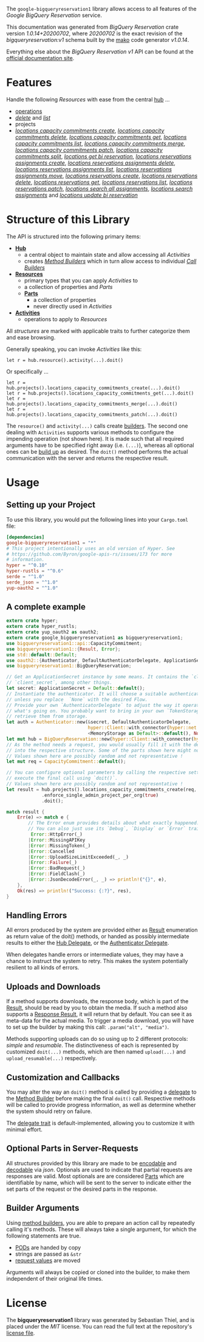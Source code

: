 <!---
DO NOT EDIT !
This file was generated automatically from 'src/mako/api/README.md.mako'
DO NOT EDIT !
-->
The `google-bigqueryreservation1` library allows access to all features of the *Google BigQuery Reservation* service.

This documentation was generated from *BigQuery Reservation* crate version *1.0.14+20200702*, where *20200702* is the exact revision of the *bigqueryreservation:v1* schema built by the [mako](http://www.makotemplates.org/) code generator *v1.0.14*.

Everything else about the *BigQuery Reservation* *v1* API can be found at the
[official documentation site](https://cloud.google.com/bigquery/).
# Features

Handle the following *Resources* with ease from the central [hub](https://docs.rs/google-bigqueryreservation1/1.0.14+20200702/google_bigqueryreservation1/BigQueryReservation) ... 

* [operations](https://docs.rs/google-bigqueryreservation1/1.0.14+20200702/google_bigqueryreservation1/api::Operation)
 * [*delete*](https://docs.rs/google-bigqueryreservation1/1.0.14+20200702/google_bigqueryreservation1/api::OperationDeleteCall) and [*list*](https://docs.rs/google-bigqueryreservation1/1.0.14+20200702/google_bigqueryreservation1/api::OperationListCall)
* projects
 * [*locations capacity commitments create*](https://docs.rs/google-bigqueryreservation1/1.0.14+20200702/google_bigqueryreservation1/api::ProjectLocationCapacityCommitmentCreateCall), [*locations capacity commitments delete*](https://docs.rs/google-bigqueryreservation1/1.0.14+20200702/google_bigqueryreservation1/api::ProjectLocationCapacityCommitmentDeleteCall), [*locations capacity commitments get*](https://docs.rs/google-bigqueryreservation1/1.0.14+20200702/google_bigqueryreservation1/api::ProjectLocationCapacityCommitmentGetCall), [*locations capacity commitments list*](https://docs.rs/google-bigqueryreservation1/1.0.14+20200702/google_bigqueryreservation1/api::ProjectLocationCapacityCommitmentListCall), [*locations capacity commitments merge*](https://docs.rs/google-bigqueryreservation1/1.0.14+20200702/google_bigqueryreservation1/api::ProjectLocationCapacityCommitmentMergeCall), [*locations capacity commitments patch*](https://docs.rs/google-bigqueryreservation1/1.0.14+20200702/google_bigqueryreservation1/api::ProjectLocationCapacityCommitmentPatchCall), [*locations capacity commitments split*](https://docs.rs/google-bigqueryreservation1/1.0.14+20200702/google_bigqueryreservation1/api::ProjectLocationCapacityCommitmentSplitCall), [*locations get bi reservation*](https://docs.rs/google-bigqueryreservation1/1.0.14+20200702/google_bigqueryreservation1/api::ProjectLocationGetBiReservationCall), [*locations reservations assignments create*](https://docs.rs/google-bigqueryreservation1/1.0.14+20200702/google_bigqueryreservation1/api::ProjectLocationReservationAssignmentCreateCall), [*locations reservations assignments delete*](https://docs.rs/google-bigqueryreservation1/1.0.14+20200702/google_bigqueryreservation1/api::ProjectLocationReservationAssignmentDeleteCall), [*locations reservations assignments list*](https://docs.rs/google-bigqueryreservation1/1.0.14+20200702/google_bigqueryreservation1/api::ProjectLocationReservationAssignmentListCall), [*locations reservations assignments move*](https://docs.rs/google-bigqueryreservation1/1.0.14+20200702/google_bigqueryreservation1/api::ProjectLocationReservationAssignmentMoveCall), [*locations reservations create*](https://docs.rs/google-bigqueryreservation1/1.0.14+20200702/google_bigqueryreservation1/api::ProjectLocationReservationCreateCall), [*locations reservations delete*](https://docs.rs/google-bigqueryreservation1/1.0.14+20200702/google_bigqueryreservation1/api::ProjectLocationReservationDeleteCall), [*locations reservations get*](https://docs.rs/google-bigqueryreservation1/1.0.14+20200702/google_bigqueryreservation1/api::ProjectLocationReservationGetCall), [*locations reservations list*](https://docs.rs/google-bigqueryreservation1/1.0.14+20200702/google_bigqueryreservation1/api::ProjectLocationReservationListCall), [*locations reservations patch*](https://docs.rs/google-bigqueryreservation1/1.0.14+20200702/google_bigqueryreservation1/api::ProjectLocationReservationPatchCall), [*locations search all assignments*](https://docs.rs/google-bigqueryreservation1/1.0.14+20200702/google_bigqueryreservation1/api::ProjectLocationSearchAllAssignmentCall), [*locations search assignments*](https://docs.rs/google-bigqueryreservation1/1.0.14+20200702/google_bigqueryreservation1/api::ProjectLocationSearchAssignmentCall) and [*locations update bi reservation*](https://docs.rs/google-bigqueryreservation1/1.0.14+20200702/google_bigqueryreservation1/api::ProjectLocationUpdateBiReservationCall)




# Structure of this Library

The API is structured into the following primary items:

* **[Hub](https://docs.rs/google-bigqueryreservation1/1.0.14+20200702/google_bigqueryreservation1/BigQueryReservation)**
    * a central object to maintain state and allow accessing all *Activities*
    * creates [*Method Builders*](https://docs.rs/google-bigqueryreservation1/1.0.14+20200702/google_bigqueryreservation1/client::MethodsBuilder) which in turn
      allow access to individual [*Call Builders*](https://docs.rs/google-bigqueryreservation1/1.0.14+20200702/google_bigqueryreservation1/client::CallBuilder)
* **[Resources](https://docs.rs/google-bigqueryreservation1/1.0.14+20200702/google_bigqueryreservation1/client::Resource)**
    * primary types that you can apply *Activities* to
    * a collection of properties and *Parts*
    * **[Parts](https://docs.rs/google-bigqueryreservation1/1.0.14+20200702/google_bigqueryreservation1/client::Part)**
        * a collection of properties
        * never directly used in *Activities*
* **[Activities](https://docs.rs/google-bigqueryreservation1/1.0.14+20200702/google_bigqueryreservation1/client::CallBuilder)**
    * operations to apply to *Resources*

All *structures* are marked with applicable traits to further categorize them and ease browsing.

Generally speaking, you can invoke *Activities* like this:

```Rust,ignore
let r = hub.resource().activity(...).doit()
```

Or specifically ...

```ignore
let r = hub.projects().locations_capacity_commitments_create(...).doit()
let r = hub.projects().locations_capacity_commitments_get(...).doit()
let r = hub.projects().locations_capacity_commitments_merge(...).doit()
let r = hub.projects().locations_capacity_commitments_patch(...).doit()
```

The `resource()` and `activity(...)` calls create [builders][builder-pattern]. The second one dealing with `Activities` 
supports various methods to configure the impending operation (not shown here). It is made such that all required arguments have to be 
specified right away (i.e. `(...)`), whereas all optional ones can be [build up][builder-pattern] as desired.
The `doit()` method performs the actual communication with the server and returns the respective result.

# Usage

## Setting up your Project

To use this library, you would put the following lines into your `Cargo.toml` file:

```toml
[dependencies]
google-bigqueryreservation1 = "*"
# This project intentionally uses an old version of Hyper. See
# https://github.com/Byron/google-apis-rs/issues/173 for more
# information.
hyper = "^0.10"
hyper-rustls = "^0.6"
serde = "^1.0"
serde_json = "^1.0"
yup-oauth2 = "^1.0"
```

## A complete example

```Rust
extern crate hyper;
extern crate hyper_rustls;
extern crate yup_oauth2 as oauth2;
extern crate google_bigqueryreservation1 as bigqueryreservation1;
use bigqueryreservation1::api::CapacityCommitment;
use bigqueryreservation1::{Result, Error};
use std::default::Default;
use oauth2::{Authenticator, DefaultAuthenticatorDelegate, ApplicationSecret, MemoryStorage};
use bigqueryreservation1::BigQueryReservation;

// Get an ApplicationSecret instance by some means. It contains the `client_id` and 
// `client_secret`, among other things.
let secret: ApplicationSecret = Default::default();
// Instantiate the authenticator. It will choose a suitable authentication flow for you, 
// unless you replace  `None` with the desired Flow.
// Provide your own `AuthenticatorDelegate` to adjust the way it operates and get feedback about 
// what's going on. You probably want to bring in your own `TokenStorage` to persist tokens and
// retrieve them from storage.
let auth = Authenticator::new(&secret, DefaultAuthenticatorDelegate,
                              hyper::Client::with_connector(hyper::net::HttpsConnector::new(hyper_rustls::TlsClient::new())),
                              <MemoryStorage as Default>::default(), None);
let mut hub = BigQueryReservation::new(hyper::Client::with_connector(hyper::net::HttpsConnector::new(hyper_rustls::TlsClient::new())), auth);
// As the method needs a request, you would usually fill it with the desired information
// into the respective structure. Some of the parts shown here might not be applicable !
// Values shown here are possibly random and not representative !
let mut req = CapacityCommitment::default();

// You can configure optional parameters by calling the respective setters at will, and
// execute the final call using `doit()`.
// Values shown here are possibly random and not representative !
let result = hub.projects().locations_capacity_commitments_create(req, "parent")
             .enforce_single_admin_project_per_org(true)
             .doit();

match result {
    Err(e) => match e {
        // The Error enum provides details about what exactly happened.
        // You can also just use its `Debug`, `Display` or `Error` traits
         Error::HttpError(_)
        |Error::MissingAPIKey
        |Error::MissingToken(_)
        |Error::Cancelled
        |Error::UploadSizeLimitExceeded(_, _)
        |Error::Failure(_)
        |Error::BadRequest(_)
        |Error::FieldClash(_)
        |Error::JsonDecodeError(_, _) => println!("{}", e),
    },
    Ok(res) => println!("Success: {:?}", res),
}

```
## Handling Errors

All errors produced by the system are provided either as [Result](https://docs.rs/google-bigqueryreservation1/1.0.14+20200702/google_bigqueryreservation1/client::Result) enumeration as return value of
the doit() methods, or handed as possibly intermediate results to either the 
[Hub Delegate](https://docs.rs/google-bigqueryreservation1/1.0.14+20200702/google_bigqueryreservation1/client::Delegate), or the [Authenticator Delegate](https://docs.rs/yup-oauth2/*/yup_oauth2/trait.AuthenticatorDelegate.html).

When delegates handle errors or intermediate values, they may have a chance to instruct the system to retry. This 
makes the system potentially resilient to all kinds of errors.

## Uploads and Downloads
If a method supports downloads, the response body, which is part of the [Result](https://docs.rs/google-bigqueryreservation1/1.0.14+20200702/google_bigqueryreservation1/client::Result), should be
read by you to obtain the media.
If such a method also supports a [Response Result](https://docs.rs/google-bigqueryreservation1/1.0.14+20200702/google_bigqueryreservation1/client::ResponseResult), it will return that by default.
You can see it as meta-data for the actual media. To trigger a media download, you will have to set up the builder by making
this call: `.param("alt", "media")`.

Methods supporting uploads can do so using up to 2 different protocols: 
*simple* and *resumable*. The distinctiveness of each is represented by customized 
`doit(...)` methods, which are then named `upload(...)` and `upload_resumable(...)` respectively.

## Customization and Callbacks

You may alter the way an `doit()` method is called by providing a [delegate](https://docs.rs/google-bigqueryreservation1/1.0.14+20200702/google_bigqueryreservation1/client::Delegate) to the 
[Method Builder](https://docs.rs/google-bigqueryreservation1/1.0.14+20200702/google_bigqueryreservation1/client::CallBuilder) before making the final `doit()` call. 
Respective methods will be called to provide progress information, as well as determine whether the system should 
retry on failure.

The [delegate trait](https://docs.rs/google-bigqueryreservation1/1.0.14+20200702/google_bigqueryreservation1/client::Delegate) is default-implemented, allowing you to customize it with minimal effort.

## Optional Parts in Server-Requests

All structures provided by this library are made to be [encodable](https://docs.rs/google-bigqueryreservation1/1.0.14+20200702/google_bigqueryreservation1/client::RequestValue) and 
[decodable](https://docs.rs/google-bigqueryreservation1/1.0.14+20200702/google_bigqueryreservation1/client::ResponseResult) via *json*. Optionals are used to indicate that partial requests are responses 
are valid.
Most optionals are are considered [Parts](https://docs.rs/google-bigqueryreservation1/1.0.14+20200702/google_bigqueryreservation1/client::Part) which are identifiable by name, which will be sent to 
the server to indicate either the set parts of the request or the desired parts in the response.

## Builder Arguments

Using [method builders](https://docs.rs/google-bigqueryreservation1/1.0.14+20200702/google_bigqueryreservation1/client::CallBuilder), you are able to prepare an action call by repeatedly calling it's methods.
These will always take a single argument, for which the following statements are true.

* [PODs][wiki-pod] are handed by copy
* strings are passed as `&str`
* [request values](https://docs.rs/google-bigqueryreservation1/1.0.14+20200702/google_bigqueryreservation1/client::RequestValue) are moved

Arguments will always be copied or cloned into the builder, to make them independent of their original life times.

[wiki-pod]: http://en.wikipedia.org/wiki/Plain_old_data_structure
[builder-pattern]: http://en.wikipedia.org/wiki/Builder_pattern
[google-go-api]: https://github.com/google/google-api-go-client

# License
The **bigqueryreservation1** library was generated by Sebastian Thiel, and is placed 
under the *MIT* license.
You can read the full text at the repository's [license file][repo-license].

[repo-license]: https://github.com/Byron/google-apis-rsblob/master/LICENSE.md
